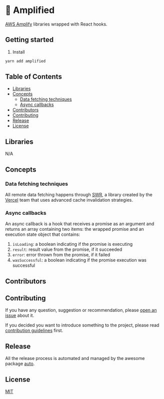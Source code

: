 # 🎣 Amplified

[AWS Amplify](https://docs.amplify.aws/) libraries wrapped with React hooks.

## Getting started

1. Install

```sh
yarn add amplified
```

## Table of Contents

<!-- START doctoc generated TOC please keep comment here to allow auto update -->
<!-- DON'T EDIT THIS SECTION, INSTEAD RE-RUN doctoc TO UPDATE -->

- [Libraries](#libraries)
- [Concepts](#concepts)
  - [Data fetching techniques](#data-fetching-techniques)
  - [Async callbacks](#async-callbacks)
- [Contributors](#contributors)
- [Contributing](#contributing)
- [Release](#release)
- [License](#license)

<!-- END doctoc generated TOC please keep comment here to allow auto update -->

## Libraries

N/A

## Concepts

### Data fetching techniques

All remote data fetching happens through [SWR](https://swr.now.sh), a library created by the [Vercel](https://vercel.com) team that uses advanced cache invalidation strategies.

### Async callbacks

An async callback is a hook that receives a promise as an argument and returns an array containing two items: the wrapped promise and an execution state object that contains:

1. `isLoading`: a boolean indicating if the promise is executing
2. `result`: result value from the promise, if it succeeded
3. `error`: error thrown from the promise, if it failed
4. `wasSuccessful`: a boolean indicating if the promise execution was successful

## Contributors

<!-- ALL-CONTRIBUTORS-LIST:START - Do not remove or modify this section -->
<!-- prettier-ignore-start -->
<!-- markdownlint-disable -->
<!-- markdownlint-enable -->
<!-- prettier-ignore-end -->

<!-- ALL-CONTRIBUTORS-LIST:END -->

## Contributing

If you have any question, suggestion or recommendation, please [open an issue](issues/new) about it.

If you decided you want to introduce something to the project, please read [contribution guidelines](./CONTRIBUTING.md) first.

## Release

All the release process is automated and managed by the awesome package [auto](https://github.com/intuit/auto).

## License

[MIT](/LICENSE)
